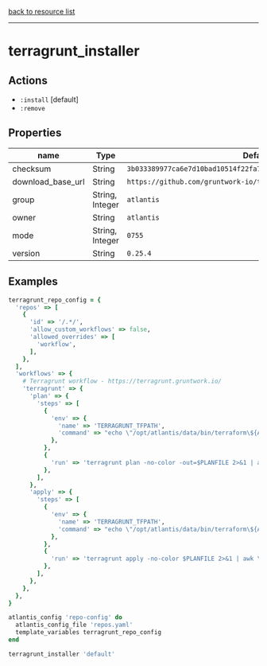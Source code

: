 [back to resource list](https://github.com/sous-chefs/atlantis#resources)

---

# terragrunt_installer

## Actions

- `:install` [default]
- `:remove`

## Properties

| name                        | Type            | Default                                                            | Description   |
| --------------------------- | --------------- | ------------------------------------------------------------------ | ------------- |
| checksum                    | String          | `3b033389977ca6e7d10bad10514f22fa767c85b76db92befe83e67bafa2c8413` | Required      |
| download_base_url           | String          | `https://github.com/gruntwork-io/terragrunt/releases/download`     |               |
| group                       | String, Integer | `atlantis`                                                         |               |
| owner                       | String          | `atlantis`                                                         |               |
| mode                        | String, Integer | `0755`                                                             |               |
| version                     | String          | `0.25.4`                                                           | Required      |

## Examples

```ruby
terragrunt_repo_config = {
  'repos' => [
    {
      'id' => '/.*/',
      'allow_custom_workflows' => false,
      'allowed_overrides' => [
        'workflow',
      ],
    },
  ],
  'workflows' => {
    # Terragrunt workflow - https://terragrunt.gruntwork.io/
    'terragrunt' => {
      'plan' => {
        'steps' => [
          {
            'env' => {
              'name' => 'TERRAGRUNT_TFPATH',
              'command' => "echo \"/opt/atlantis/data/bin/terraform\${ATLANTIS_TERRAFORM_VERSION}\"",
            },
          },
          {
            'run' => 'terragrunt plan -no-color -out=$PLANFILE 2>&1 | awk \'BEGIN{flag=0} { if (!flag && /------------------------------------------------------------------------/){ flag=1; buf="" } else {buf = buf $0 ORS} } END { printf "%s", buf; }\'',
          },
        ],
      },
      'apply' => {
        'steps' => [
          {
            'env' => {
              'name' => 'TERRAGRUNT_TFPATH',
              'command' => "echo \"/opt/atlantis/data/bin/terraform\${ATLANTIS_TERRAFORM_VERSION}\"",
            },
          },
          {
            'run' => 'terragrunt apply -no-color $PLANFILE 2>&1 | awk \'BEGIN{flag=0} { if (!flag && /------------------------------------------------------------------------/){ flag=1; buf="" } else {buf = buf $0 ORS} } END { printf "%s", buf; }\'',
          },
        ],
      },
    },
  },
}

atlantis_config 'repo-config' do
  atlantis_config_file 'repos.yaml'
  template_variables terragrunt_repo_config
end

terragrunt_installer 'default'
```

